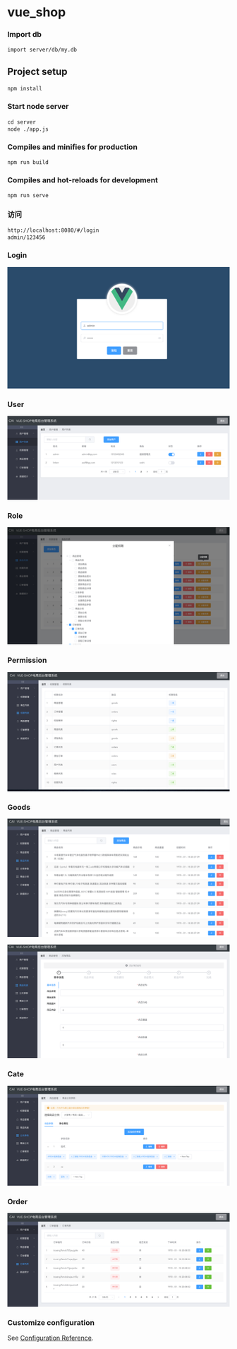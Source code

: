 # vue_shop
### Import db
```Import db
import server/db/my.db
```
## Project setup
```
npm install
```

### Start node server
```
cd server
node ./app.js
```

### Compiles and minifies for production
```
npm run build
```

### Compiles and hot-reloads for development
```
npm run serve
```
### 访问
```
http://localhost:8080/#/login
admin/123456
```

### Login
![img.png](img.png)

### User
![img_1.png](img_1.png)

### Role
![img_2.png](img_2.png)

### Permission
![img_3.png](img_3.png)

### Goods
![img_4.png](img_4.png)

![img_5.png](img_5.png)

### Cate
![img_6.png](img_6.png)

### Order
![img_7.png](img_7.png)

### Customize configuration
See [Configuration Reference](https://cli.vuejs.org/config/).
